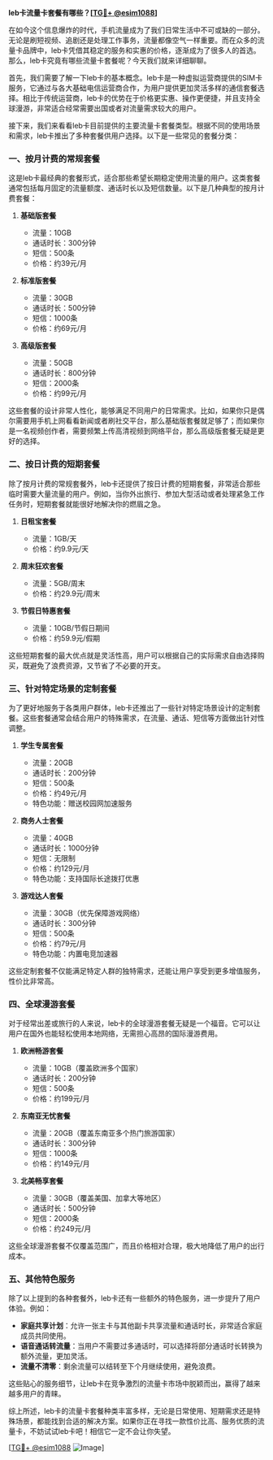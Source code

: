 **leb卡流量卡套餐有哪些？[[TG💪+ @esim1088](https://t.me/s/esim1088)]**

在如今这个信息爆炸的时代，手机流量成为了我们日常生活中不可或缺的一部分。无论是刷短视频、追剧还是处理工作事务，流量都像空气一样重要。而在众多的流量卡品牌中，leb卡凭借其稳定的服务和实惠的价格，逐渐成为了很多人的首选。那么，leb卡究竟有哪些流量卡套餐呢？今天我们就来详细聊聊。

首先，我们需要了解一下leb卡的基本概念。leb卡是一种虚拟运营商提供的SIM卡服务，它通过与各大基础电信运营商合作，为用户提供更加灵活多样的通信套餐选择。相比于传统运营商，leb卡的优势在于价格更实惠、操作更便捷，并且支持全球漫游，非常适合经常需要出国或者对流量需求较大的用户。

接下来，我们来看看leb卡目前提供的主要流量卡套餐类型。根据不同的使用场景和需求，leb卡推出了多种套餐供用户选择。以下是一些常见的套餐分类：

### 一、按月计费的常规套餐

这是leb卡最经典的套餐形式，适合那些希望长期稳定使用流量的用户。这类套餐通常包括每月固定的流量额度、通话时长以及短信数量。以下是几种典型的按月计费套餐：

1. **基础版套餐**
   - 流量：10GB
   - 通话时长：300分钟
   - 短信：500条
   - 价格：约39元/月

2. **标准版套餐**
   - 流量：30GB
   - 通话时长：500分钟
   - 短信：1000条
   - 价格：约69元/月

3. **高级版套餐**
   - 流量：50GB
   - 通话时长：800分钟
   - 短信：2000条
   - 价格：约99元/月

这些套餐的设计非常人性化，能够满足不同用户的日常需求。比如，如果你只是偶尔需要用手机上网看看新闻或者刷社交平台，那么基础版套餐就足够了；而如果你是一名视频创作者，需要频繁上传高清视频到网络平台，那么高级版套餐无疑是更好的选择。

### 二、按日计费的短期套餐

除了按月计费的常规套餐外，leb卡还提供了按日计费的短期套餐，非常适合那些临时需要大量流量的用户。例如，当你外出旅行、参加大型活动或者处理紧急工作任务时，短期套餐就能很好地解决你的燃眉之急。

1. **日租宝套餐**
   - 流量：1GB/天
   - 价格：约9.9元/天

2. **周末狂欢套餐**
   - 流量：5GB/周末
   - 价格：约29.9元/周末

3. **节假日特惠套餐**
   - 流量：10GB/节假日期间
   - 价格：约59.9元/假期

这些短期套餐的最大优点就是灵活性高，用户可以根据自己的实际需求自由选择购买，既避免了浪费资源，又节省了不必要的开支。

### 三、针对特定场景的定制套餐

为了更好地服务于各类用户群体，leb卡还推出了一些针对特定场景设计的定制套餐。这些套餐通常会结合用户的特殊需求，在流量、通话、短信等方面做出针对性调整。

1. **学生专属套餐**
   - 流量：20GB
   - 通话时长：200分钟
   - 短信：500条
   - 价格：约49元/月
   - 特色功能：赠送校园网加速服务

2. **商务人士套餐**
   - 流量：40GB
   - 通话时长：1000分钟
   - 短信：无限制
   - 价格：约129元/月
   - 特色功能：支持国际长途拨打优惠

3. **游戏达人套餐**
   - 流量：30GB（优先保障游戏网络）
   - 通话时长：300分钟
   - 短信：500条
   - 价格：约79元/月
   - 特色功能：内置电竞加速器

这些定制套餐不仅能满足特定人群的独特需求，还能让用户享受到更多增值服务，性价比非常高。

### 四、全球漫游套餐

对于经常出差或旅行的人来说，leb卡的全球漫游套餐无疑是一个福音。它可以让用户在国外也能轻松使用本地网络，无需担心高昂的国际漫游费用。

1. **欧洲畅游套餐**
   - 流量：10GB（覆盖欧洲多个国家）
   - 通话时长：200分钟
   - 短信：500条
   - 价格：约199元/月

2. **东南亚无忧套餐**
   - 流量：20GB（覆盖东南亚多个热门旅游国家）
   - 通话时长：300分钟
   - 短信：1000条
   - 价格：约149元/月

3. **北美畅享套餐**
   - 流量：30GB（覆盖美国、加拿大等地区）
   - 通话时长：500分钟
   - 短信：2000条
   - 价格：约249元/月

这些全球漫游套餐不仅覆盖范围广，而且价格相对合理，极大地降低了用户的出行成本。

### 五、其他特色服务

除了以上提到的各种套餐外，leb卡还有一些额外的特色服务，进一步提升了用户体验。例如：

- **家庭共享计划**：允许一张主卡与其他副卡共享流量和通话时长，非常适合家庭成员共同使用。
- **语音通话转流量**：当用户不需要过多通话时，可以选择将部分通话时长转换为额外流量，更加灵活。
- **流量不清零**：剩余流量可以结转至下个月继续使用，避免浪费。

这些贴心的服务细节，让leb卡在竞争激烈的流量卡市场中脱颖而出，赢得了越来越多用户的青睐。

综上所述，leb卡的流量卡套餐种类丰富多样，无论是日常使用、短期需求还是特殊场景，都能找到合适的解决方案。如果你正在寻找一款性价比高、服务优质的流量卡，不妨试试leb卡吧！相信它一定不会让你失望。

[[TG💪+ @esim1088](https://t.me/s/esim1088) ![Image](https://i.postimg.cc/4NQfJmqS/Snipaste-2025-05-13-00-14-12.png)]